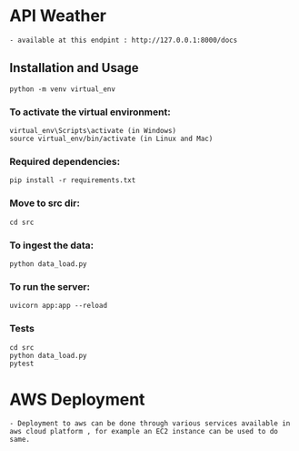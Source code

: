 # API Weather

    - available at this endpint : http://127.0.0.1:8000/docs


## Installation and Usage

    python -m venv virtual_env

### To activate the virtual environment:

    virtual_env\Scripts\activate (in Windows)
    source virtual_env/bin/activate (in Linux and Mac)

### Required dependencies:

    pip install -r requirements.txt

### Move to src dir:
    
    cd src

### To ingest the data:

    python data_load.py

### To run the server:

    uvicorn app:app --reload

### Tests

    cd src 
    python data_load.py
    pytest
    
# AWS Deployment

    - Deployment to aws can be done through various services available in aws cloud platform , for example an EC2 instance can be used to do same.

